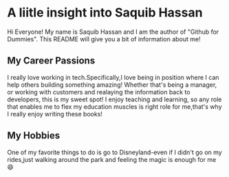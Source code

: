 # A liitle insight into Saquib Hassan
Hi Everyone! My name is Saquib Hassan and I am the author of "Github for Dummies". This README will give you a bit of information about me!

## My Career Passions
I really love working in tech.Specifically,I love being in position where I can help others building something amazing!
Whether that's being a manager, or working with customers and realaying the information back to developers, this is my 
sweet spot! I enjoy teaching and learning, so any role that enables me to flex my education muscles is right role for 
me,that's why I really enjoy writing these books!


## My Hobbies
One of my favorite things to do is go to Disneyland-even if I didn't go on my rides,just walking around the park and 
feeling the magic is enough for me :smile:
